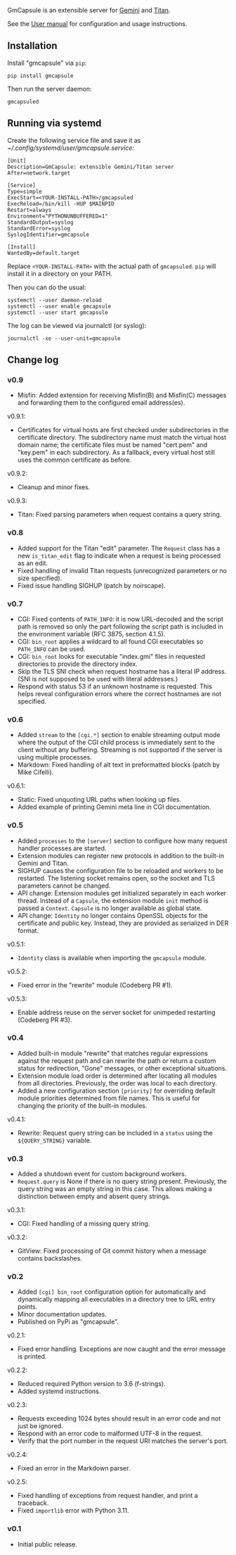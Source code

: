 GmCapsule is an extensible server for [Gemini](https://gemini.circumlunar.space/) and [Titan](https://transjovian.org/titan/).

See the [User manual](https://geminispace.org/gmcapsule/gmcapsule.html) for configuration and usage instructions.

## Installation

Install "gmcapsule" via `pip`:

    pip install gmcapsule

Then run the server daemon:

    gmcapsuled

## Running via systemd

Create the following service file and save it as _~/.config/systemd/user/gmcapsule.service_:

    [Unit]
    Description=GmCapsule: extensible Gemini/Titan server
    After=network.target
    
    [Service]
    Type=simple
    ExecStart=<YOUR-INSTALL-PATH>/gmcapsuled
    ExecReload=/bin/kill -HUP $MAINPID
    Restart=always
    Environment="PYTHONUNBUFFERED=1"
    StandardOutput=syslog
    StandardError=syslog
    SyslogIdentifier=gmcapsule
    
    [Install]
    WantedBy=default.target

Replace `<YOUR-INSTALL-PATH>` with the actual path of `gmcapsuled`. `pip` will install it in a directory on your PATH.

Then you can do the usual:

    systemctl --user daemon-reload
    systemctl --user enable gmcapsule
    systemctl --user start gmcapsule

The log can be viewed via journalctl (or syslog):

    journalctl -xe --user-unit=gmcapsule

## Change log

### v0.9

* Misfin: Added extension for receiving Misfin(B) and Misfin(C) messages and forwarding them to the configured email address(es).

v0.9.1:

* Certificates for virtual hosts are first checked under subdirectories in the certificate directory. The subdirectory name must match the virtual host domain name; the certificate files must be named "cert.pem" and "key.pem" in each subdirectory. As a fallback, every virtual host still uses the common certificate as before.

v0.9.2:

* Cleanup and minor fixes.

v0.9.3:

* Titan: Fixed parsing parameters when request contains a query string.

### v0.8

* Added support for the Titan "edit" parameter. The `Request` class has a new `is_titan_edit` flag to indicate when a request is being processed as an edit.
* Fixed handling of invalid Titan requests (unrecognized parameters or no size specified).
* Fixed issue handling SIGHUP (patch by noirscape).

### v0.7

* CGI: Fixed contents of `PATH_INFO`: it is now URL-decoded and the script path is removed so only the part following the script path is included in the environment variable (RFC 3875, section 4.1.5).
* CGI: `bin_root` applies a wildcard to all found CGI executables so `PATH_INFO` can be used.
* CGI: `bin_root` looks for executable "index.gmi" files in requested directories to provide the directory index.
* Skip the TLS SNI check when request hostname has a literal IP address. (SNI is not supposed to be used with literal addresses.)
* Respond with status 53 if an unknown hostname is requested. This helps reveal configuration errors where the correct hostnames are not specified.

### v0.6

* Added `stream` to the `[cgi.*]` section to enable streaming output mode where the output of the CGI child process is immediately sent to the client without any buffering. Streaming is not supported if the server is using multiple processes.
* Markdown: Fixed handling of alt text in preformatted blocks (patch by Mike Cifelli).

v0.6.1:

* Static: Fixed unquoting URL paths when looking up files.
* Added example of printing Gemini meta line in CGI documentation.

### v0.5

* Added `processes` to the `[server]` section to configure how many request handler processes are started.
* Extension modules can register new protocols in addition to the built-in Gemini and Titan.
* SIGHUP causes the configuration file to be reloaded and workers to be restarted. The listening socket remains open, so the socket and TLS parameters cannot be changed.
* API change: Extension modules get initialized separately in each worker thread. Instead of a `Capsule`, the extension module `init` method is passed a `Context`. `Capsule` is no longer available as global state.
* API change: `Identity` no longer contains OpenSSL objects for the certificate and public key. Instead, they are provided as serialized in DER format.

v0.5.1:

* `Identity` class is available when importing the `gmcapsule` module.

v0.5.2:

* Fixed error in the "rewrite" module (Codeberg PR #1).

v0.5.3:

* Enable address reuse on the server socket for unimpeded restarting (Codeberg PR #3).

### v0.4

* Added built-in module "rewrite" that matches regular expressions against the request path and can rewrite the path or return a custom status for redirection, "Gone" messages, or other exceptional situations.
* Extension module load order is determined after locating all modules from all directories. Previously, the order was local to each directory.
* Added a new configuration section `[priority]` for overriding default module priorities determined from file names. This is useful for changing the priority of the built-in modules.

v0.4.1:

* Rewrite: Request query string can be included in a `status` using the `${QUERY_STRING}` variable.

### v0.3

* Added a shutdown event for custom background workers.
* `Request.query` is None if there is no query string present. Previously, the query string was an empty string in this case. This allows making a distinction between empty and absent query strings.

v0.3.1:

* CGI: Fixed handling of a missing query string.

v0.3.2:

* GitView: Fixed processing of Git commit history when a message contains backslashes.

### v0.2

* Added `[cgi] bin_root` configuration option for automatically and dynamically mapping all executables in a directory tree to URL entry points.
* Minor documentation updates.
* Published on PyPi as "gmcapsule".

v0.2.1:

* Fixed error handling. Exceptions are now caught and the error message is printed.

v0.2.2:

* Reduced required Python version to 3.6 (f-strings).
* Added systemd instructions.

v0.2.3:

* Requests exceeding 1024 bytes should result in an error code and not just be ignored.
* Respond with an error code to malformed UTF-8 in the request.
* Verify that the port number in the request URI matches the server's port.

v0.2.4:

* Fixed an error in the Markdown parser.

v0.2.5:

* Fixed handling of exceptions from request handler, and print a traceback.
* Fixed `importlib` error with Python 3.11.

### v0.1

* Initial public release.